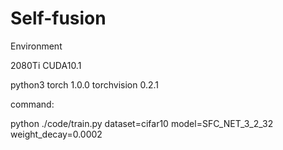 # Self-fusion

Environment

2080Ti CUDA10.1

python3 torch 1.0.0 torchvision 0.2.1

command:

python ./code/train.py dataset=cifar10 model=SFC_NET_3_2_32 weight_decay=0.0002
